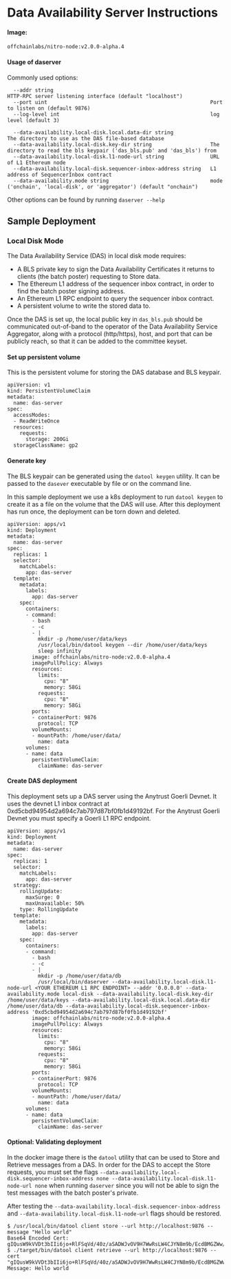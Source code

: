 # Data Availability Server Instructions

#### Image:
`offchainlabs/nitro-node:v2.0.0-alpha.4`

#### Usage of daserver

Commonly used options:

      --addr string                                                   HTTP-RPC server listening interface (default "localhost")
      --port uint                                                     Port to listen on (default 9876)
      --log-level int                                                 log level (default 3)
      
      --data-availability.local-disk.local.data-dir string                  The directory to use as the DAS file-based database
      --data-availability.local-disk.key-dir string                   The directory to read the bls keypair ('das_bls.pub' and 'das_bls') from
      --data-availability.local-disk.l1-node-url string               URL of L1 Ethereum node
      --data-availability.local-disk.sequencer-inbox-address string   L1 address of SequencerInbox contract
      --data-availability.mode string                                 mode ('onchain', 'local-disk', or 'aggregator') (default "onchain")
      
Other options can be found by running `daserver --help`      


## Sample Deployment

### Local Disk Mode

The Data Availability Service (DAS) in local disk mode requires:
- A BLS private key to sign the Data Availability Certificates it returns to clients (the batch poster) requesting to Store data.
- The Ethereum L1 address of the sequencer inbox contract, in order to find the batch poster signing address.
- An Ethereum L1 RPC endpoint to query the sequencer inbox contract.
- A persistent volume to write the stored data to.

Once the DAS is set up, the local public key in `das_bls.pub` should be communicated out-of-band to the operator of the Data Availability Service Aggregator, along with a protocol (http/https), host, and port that can be publicly reach, so that it can be added to the committee keyset.

#### Set up persistent volume

This is the persistent volume for storing the DAS database and BLS keypair.

```
apiVersion: v1
kind: PersistentVolumeClaim
metadata:
  name: das-server
spec:
  accessModes:
  - ReadWriteOnce
  resources:
    requests:
      storage: 200Gi
  storageClassName: gp2
```

#### Generate key
The BLS keypair can be generated using the `datool keygen` utility. It can be passed to the `dasever` executable by file or on the command line.

In this sample deployment we use a k8s deployment to run `datool keygen` to create it as a file on the volume that the DAS will use. After this deployment has run once, the deployment can be torn down and deleted.

```
apiVersion: apps/v1
kind: Deployment
metadata:
  name: das-server
spec:
  replicas: 1
  selector:
    matchLabels:
      app: das-server
  template:
    metadata:
      labels:
        app: das-server
    spec:
      containers:
      - command:
        - bash
        - -c
        - |
          mkdir -p /home/user/data/keys
          /usr/local/bin/datool keygen --dir /home/user/data/keys
          sleep infinity
        image: offchainlabs/nitro-node:v2.0.0-alpha.4
        imagePullPolicy: Always
        resources:
          limits:
            cpu: "8"
            memory: 58Gi
          requests:
            cpu: "8"
            memory: 58Gi
        ports:
        - containerPort: 9876
          protocol: TCP
        volumeMounts:
        - mountPath: /home/user/data/
          name: data
      volumes:
      - name: data
        persistentVolumeClaim:
          claimName: das-server
```

#### Create DAS deployment

This deployment sets up a DAS server using the Anytrust Goerli Devnet. It uses the devnet L1 inbox contract at 0xd5cbd94954d2a694c7ab797d87bf0fb1d49192bf. For the Anytrust Goerli Devnet you must specify a Goerli L1 RPC endpoint.

```
apiVersion: apps/v1
kind: Deployment
metadata:
  name: das-server
spec:
  replicas: 1
  selector:
    matchLabels:
      app: das-server
  strategy:
    rollingUpdate:
      maxSurge: 0
      maxUnavailable: 50%
    type: RollingUpdate
  template:
    metadata:
      labels:
        app: das-server
    spec:
      containers:
      - command:
        - bash
        - -c
        - |
          mkdir -p /home/user/data/db
          /usr/local/bin/daserver --data-availability.local-disk.l1-node-url <YOUR ETHEREUM L1 RPC ENDPOINT> --addr '0.0.0.0' --data-availability.mode local-disk --data-availability.local-disk.key-dir /home/user/data/keys --data-availability.local-disk.local.data-dir /home/user/data/db --data-availability.local-disk.sequencer-inbox-address '0xd5cbd94954d2a694c7ab797d87bf0fb1d49192bf'
        image: offchainlabs/nitro-node:v2.0.0-alpha.4
        imagePullPolicy: Always
        resources:
          limits:
            cpu: "8"
            memory: 58Gi
          requests:
            cpu: "8"
            memory: 58Gi
        ports:
        - containerPort: 9876
          protocol: TCP
        volumeMounts:
        - mountPath: /home/user/data/
          name: data
      volumes:
      - name: data
        persistentVolumeClaim:
          claimName: das-server
```


#### Optional: Validating deployment
In the docker image there is the `datool` utility that can be used to Store and Retrieve messages from a DAS. 
In order for the DAS to accept the Store requests, you must set the flags `--data-availability.local-disk.sequencer-inbox-address none --data-availability.local-disk.l1-node-url none` when running `daserver` since you will not be able to sign the test messages with the batch poster's private.

After testing the `--data-availability.local-disk.sequencer-inbox-address` and `--data-availability.local-disk.l1-node-url` flags should be restored.

```
$ /usr/local/bin/datool client store --url http://localhost:9876 --message "Hello world"
Base64 Encoded Cert: gIQusW9kVVDt3bIIi6jo+RlFSqVd/40z/aSADWJvOV9H7WwRsLW4CJYN8m9b/EcdBMGZWw/9IFWSWtG+KNa6rf0AAAAAYn1lrwAAAAAAAAABCgVCGJWsseHBNRgaOVBeNj4eH3kZhZGIfxjCr8Uf22FtS3+8f839VxX5OASahFqODMP/JgiHQARAQPVsbllvWjJz8ZJ13a0Y094O2VKjyRog7qNM3VwyPkkvfhycmfNN
$ ./target/bin/datool client retrieve --url http://localhost:9876 --cert "gIQusW9kVVDt3bIIi6jo+RlFSqVd/40z/aSADWJvOV9H7WwRsLW4CJYN8m9b/EcdBMGZWw/9IFWSWtG+KNa6rf0AAAAAYn1lrwAAAAAAAAABCgVCGJWsseHBNRgaOVBeNj4eH3kZhZGIfxjCr8Uf22FtS3+8f839VxX5OASahFqODMP/JgiHQARAQPVsbllvWjJz8ZJ13a0Y094O2VKjyRog7qNM3VwyPkkvfhycmfNN"
Message: Hello world
```
